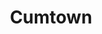 ---
title: Cumtown
crosslinks:
- opieandanthony
- ChapoTrapHouse
- LegionOfSkanks
- Feminism
- milliondollarextreme
- hapas
- AMAAggregator
- Drama
- movies
- relationships
- nathanforyou
- timestop
- nottheonion
- CumTownArchive
- cummingonfigurines
- videos
- Earwolf
- gainit
---